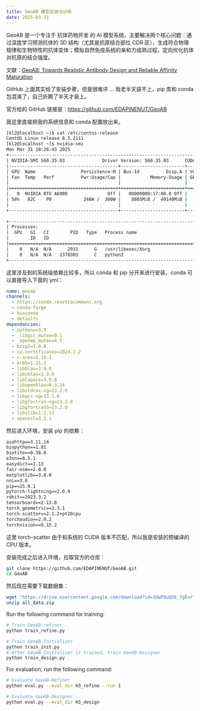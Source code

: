 ```yaml
---
title: GeoAB 模型安装与训练
date: 2025-03-31
---
```


GeoAB 是一个专注于 抗体药物开发 的 AI 模型系统，主要解决两个核心问题：通过深度学习预测抗体的 3D 结构（尤其是抗原结合部位 CDR 区），生成符合物理规律和生物特性的抗体变体；模拟自然免疫系统的亲和力成熟过程，定向优化抗体对抗原的结合强度。

<!--more-->

文献：[GeoAB: Towards Realistic Antibody Design and Reliable Affinity Maturation](https://www.biorxiv.org/content/10.1101/2024.05.15.594274v1)

GitHub 上面其实给了安装步骤，但是很难评 ... 我老半天装不上，pip 库和 conda 包混淆了，自己折腾了半天才装上。

官方给的 GitHub 链接是：https://github.com/EDAPINENUT/GeoAB

我这里直接把我的系统信息和 conda 配置放出来。

```bash
[kl2@localhost ~]$ cat /etc/centos-release
CentOS Linux release 8.5.2111
[kl2@localhost ~]$ nvidia-smi 
Mon Mar 31 10:26:43 2025       
+-----------------------------------------------------------------------------------------+
| NVIDIA-SMI 560.35.03              Driver Version: 560.35.03      CUDA Version: 12.6     |
|-----------------------------------------+------------------------+----------------------+
| GPU  Name                 Persistence-M | Bus-Id          Disp.A | Volatile Uncorr. ECC |
| Fan  Temp   Perf          Pwr:Usage/Cap |           Memory-Usage | GPU-Util  Compute M. |
|                                         |                        |               MIG M. |
|=========================================+========================+======================|
|   0  NVIDIA RTX A6000               Off |   00000000:17:00.0 Off |                  Off |
| 58%   82C    P0            246W /  300W |    8805MiB /  49140MiB |     76%      Default |
|                                         |                        |                  N/A |
+-----------------------------------------+------------------------+----------------------+
                                                                                         
+-----------------------------------------------------------------------------------------+
| Processes:                                                                              |
|  GPU   GI   CI        PID   Type   Process name                              GPU Memory |
|        ID   ID                                                               Usage      |
|=========================================================================================|
|    0   N/A  N/A      2931      G   /usr/libexec/Xorg                               4MiB |
|    0   N/A  N/A   2378303      C   python3                                      8782MiB |
+-----------------------------------------------------------------------------------------+
```

这里涉及到的系统级依赖比较多，所以 conda 和 pip 分开来进行安装，conda 可以直接导入下面的 yml：

```yml
name: geoab
channels:
  - https://conda.rosettacommons.org
  - conda-forge
  - bioconda
  - defaults
dependencies:
  - python==3.9
  - _libgcc_mutex=0.1
  - _openmp_mutex=4.5
  - bzip2=1.0.8
  - ca-certificates=2024.2.2
  - c-ares=1.19.1
  - krb5=1.21.2
  - libblas=3.9.0
  - libcblas=3.9.0
  - liblapack=3.9.0
  - libopenblas=0.3.24
  - libstdcxx-ng=13.2.0
  - libgcc-ng=13.1.0
  - libgfortran-ng=13.2.0
  - libgfortran5=13.2.0
  - libzlib=1.2.13
  - openssl=3.2.1
```

然后进入环境，安装 pip 的依赖：

```txt
aiohttp==3.11.14
biopython==1.81
biotite==0.38.0
e3nn==0.5.1
easydict==1.13
fair-esm==2.0.0
matplotlib==3.8.0
nni==3.0
pip==25.0.1
pytorch-lightning==2.0.9
rdkit==2023.3.2
tensorboard==2.13.0
torch_geometric==2.3.1
torch-scatter==2.1.2+pt20cpu
torchaudio==2.0.2
torchvision==0.15.2
```

这里 torch-scatter 由于和系统的 CUDA 版本不匹配，所以我是安装的预编译的 CPU 版本。

安装完成之后进入环境，拉取官方的仓库：

```bash
git clone https://github.com/EDAPINENUT/GeoAB.git
cd GeoAB
```

然后现在需要下载数据集：

```bash
wget "https://drive.usercontent.google.com/download?id=1UwFDuQSE_7gEvrfQkEhqOp2h1NfGAHua&export=download&authuser=0&confirm=t&uuid=7e68c0a8-d842-4cb7-b09c-48e7841cb0b1&at=AEz70l7zL3Yrg_jnQ6f5lACx2v-e:1743385403752" -O all_data.zip
unzip all_data.zip
```

Run the following command for training:

```bash
# Train GeoAB-refiner
python train_refine.py

# Train GeoAB-Initializer
python train_init.py
# After GeoAB-Initializer is trained, train GeoAB-Designer
python train_design.py
```

For evaluation, run the following command:

```bash
# Evaluate GeoAB-Refiner
python eval.py --eval_dir H3_refine --run 1

# Evaluate GeoAB-Designer
python eval.py --eval_dir H3_design
```